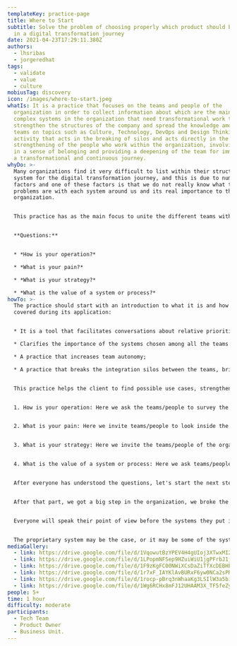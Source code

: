 ```yaml
---
templateKey: practice-page
title: Where to Start
subtitle: Solve the problem of choosing properly which product should be treated
  in a digital transformation journey
date: 2021-04-23T17:29:11.380Z
authors:
  - lhsribas
  - jorgeredhat
tags:
  - validate
  - value
  - culture
mobiusTag: discovery
icon: /images/where-to-start.jpeg
whatIs: It is a practice that focuses on the teams and people of the
  organization in order to collect information about which are the main and most
  complex systems in the organization that need transformational work to
  strengthen the structures of the company and spread the knowledge among the
  teams on topics such as Culture, Technology, DevOps and Design Thinking. An
  activity that acts in the breaking of silos and acts directly in the
  strengthening of the people who work within the organization, involving them
  in a sense of belonging and providing a deepening of the team for immersion in
  a transformational and continuous journey.
whyDo: >-
  Many organizations find it very difficult to list within their structure a
  system for the digital transformation journey, and this is due to numerous
  factors and one of these factors is that we do not really know what the
  problems are with each system around us and its real importance to the
  organization.


  This practice has as the main focus to unite the different teams within an organization in order to ask four questions of extreme importance for all members to look inside the organization and bring the most relevant systems (important for the organization, which has a great pain) for a team approach and clarification providing everyone with a mutual and common understanding about them, this facilitates the team prioritization process of what is really most important and in generating a priority pipeline for the organization that can work to solve them in a great journey of digital transformation.


  **Questions:**


  * *How is your operation?*

  * *What is your pain?*

  * *What is your strategy?*

  * *What is the value of a system or process?*
howTo: >-
  The practice should start with an introduction to what it is and how it is
  covered during its application:


  * It is a tool that facilitates conversations about relative priorities and focuses the team's focus on defining which system should be approached first in a transformational journey;

  * Clarifies the importance of the systems chosen among all the teams involved for team cohesion;

  * A practice that increases team autonomy;

  * A practice that breaks the integration silos between the teams, bringing the sense of belonging of a digital transformation journey to the organization;


  This practice helps the client to find possible use cases, strengthening the understanding of problems, and helping to create a pipeline of priorities within the organization, the focus is dedicated to the systems that currently exist. So we asked the following questions:


  1. How is your operation: Here we ask the teams/people to survey the main systems used in the corporation and to think about how their operation works. How difficult or easy it is to operate the system, how are the teams' silos, especially if it exists and how is the operation between multiple teams;


  2. What is your pain: Here we invite teams/people to look inside the organization and think about what their pain is when we talk about the system or processes, which systems are of great relevance and bring enormous pain to the organization;


  3. What is your strategy: Here we invite the teams/people of the organization to start reflecting on how they are currently positioned and how they want to start their journey of transformation. The big question is "Thinking about the future of the organization as you see your journey in the next 3, 6, 12, or 18 months".


  4. What is the value of a system or process: Here we ask teams/people to think, based on the systems raised above, what value this tool adds to the corporation and the current work process;


  After everyone has understood the questions, let's start the next step, which is to ask team/people to create post-it notes with the name of the system, and inform them that there is no problem if the system names are repeated, the important thing is to be able to capture the that in the view of the teams/people of the organization believe that it has the highest priority in the next 6 months to 12 months of the organization we dedicate a minimum time so that it is possible to create the post-it notes.


  After that part, we got a big step in the organization, we broke the silos and everyone was able to express what is important in their point of view for the organization, so now we open a session for each member of the discovery to talk about the system they put in and the because, during this process, the facilitator and the facilitator's support team must create several post-it notes with keywords about what is being said about the system, such as the focus of mapping their problem. Through this process, we are creating a system pipeline and its problems, which could be our big case for the beginning of a journey.


  Everyone will speak their point of view before the systems they put in, the focus is to foster enormous knowledge for everyone about the perspective of each system that was spoken by the members of the discovery, so we opened a voting session where each member is entitled to 3 votes to return to the systems he considers to be of great importance to the organization and must be addressed first on a transformational journey. From now on we have a pipeline of prioritized systems, and we know which systems are the most important and we managed to have a priority to deal with as a case of the transformational journey.


  The proprietary system may be the case, or it may be some of the systems that we manage to prioritize, the great value gained here is that we have worked for a great transformational journey and we can help the organization over time to achieve its goals.
mediaGallery:
  - link: https://drive.google.com/file/d/1VqowutBzYPEV4H4gUIoj3XTwxMI2LXPN/view?usp=sharing
  - link: https://drive.google.com/file/d/1LPopmNFSep9HZuiWiU1jgPFrbJ1jFOnb/view?usp=sharing
  - link: https://drive.google.com/file/d/1F9zKgFC00NWiXCsDaZiTfXcDEBHE9AbI/view?usp=sharing
  - link: https://drive.google.com/file/d/1r7xF_IAYKlAvBURxF6yw0NCa2sPRUqQ8/view?usp=sharing
  - link: https://drive.google.com/file/d/1rocp-pBrq3nWhaaKg3LSIlW3a5bi8vwS/view?usp=sharing
  - link: https://drive.google.com/file/d/1Wg6RCHx8mFJ12UHAAM3X_TF5feZy6KmM/view?usp=sharing
people: 5+
time: 1 hour
difficulty: moderate
participants:
  - Tech Team
  - Product Owner
  - Business Unit.
---
```

